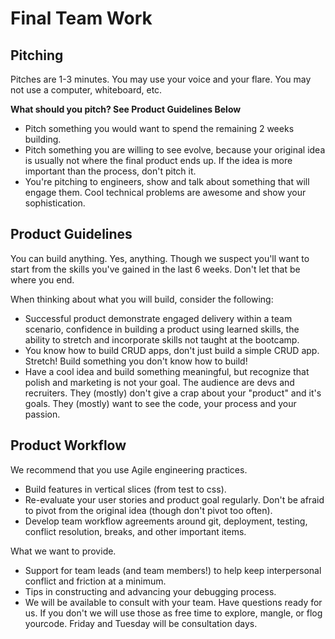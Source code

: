# Final Team Work

## Pitching

Pitches are 1-3 minutes. You may use your voice and your flare. You may not use a computer, whiteboard, etc.

**What should you pitch? See Product Guidelines Below**

- Pitch something you would want to spend the remaining 2 weeks building.
- Pitch something you are willing to see evolve, because your original idea is usually not where the final product ends up. If the idea is more important than the process, don't pitch it.
- You're pitching to engineers, show and talk about something that will engage them. Cool technical problems are awesome and show your sophistication.

## Product Guidelines

You can build anything. Yes, anything. Though we suspect you'll want to start from the skills you've gained in the last 6 weeks. Don't let that be where you end.

When thinking about what you will build, consider the following:

- Successful product demonstrate engaged delivery within a team scenario, confidence in building a product using learned skills, the ability to stretch and incorporate skills not taught at the bootcamp.
- You know how to build CRUD apps, don't just build a simple CRUD app. Stretch! Build something you don't know how to build!
- Have a cool idea and build something meaningful, but recognize that polish and marketing is not your goal. The audience are devs and recruiters. They (mostly) don't give a crap about your "product" and it's goals. They (mostly) want to see the code, your process and your passion.

## Product Workflow

We recommend that you use Agile engineering practices.

- Build features in vertical slices (from test to css).
- Re-evaluate your user stories and product goal regularly. Don't be afraid to pivot from the original idea (though don't pivot too often).
- Develop team workflow agreements around git, deployment, testing, conflict resolution, breaks, and other important items.

What we want to provide.

- Support for team leads (and team members!) to help keep interpersonal conflict and friction at a minimum.
- Tips in constructing and advancing your debugging process.
- We will be available to consult with your team. Have questions ready for us. If you don't we will use those as free time to explore, mangle, or flog yourcode. Friday and Tuesday will be consultation days.

